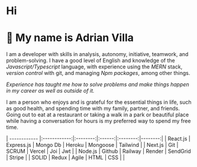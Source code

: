# Hi
# 👋 My name is Adrian Villa

I am a developer with skills in analysis, autonomy, initiative, teamwork, and problem-solving. I have a good level of English and knowledge of the *Javascript/Typescript* language, with experience using the *MERN* stack, *version control* with git, and managing *Npm packages*, among other things.

*Experience has taught me how to solve problems and make things happen in my career as well as outside of it.*

I am a person who enjoys and is grateful for the essential things in life, such as good health, and spending time with my family, partner, and friends. Going out to eat at a restaurant or taking a walk in a park or beautiful place while having a conversation for hours is my preferred way to spend my free time.


| ------------ |:------------:|:--------:|:------:|:--------:|--------:|
| React.js     | Express.js   | Mongo Db | Heroku | Mongoose | Tailwind |
| Next.js      | Git          | SCRUM    | Vercel | Joi      | Jwt      |
| Node.js      | Github       | Railway  | Render | SendGrid | Stripe   |
| SOLID        | Redux        | Agile    | HTML   | CSS      |          |
